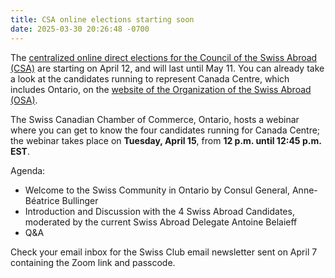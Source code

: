 ```yaml
---
title: CSA online elections starting soon
date: 2025-03-30 20:26:48 -0700
---
```


The [centralized online direct elections for the Council of the Swiss Abroad
(CSA)][elections] are starting on April 12, and will last until May 11. You can
already take a look at the candidates running to represent Canada Centre, which
includes Ontario, on the [website of the Organization of the Swiss Abroad
(OSA)][candidates].

The Swiss Canadian Chamber of Commerce, Ontario, hosts a webinar where you can
get to know the four candidates running for Canada Centre; the webinar takes
place on **Tuesday, April 15**, from **12 p.m. until 12:45 p.m. EST**.

Agenda:

- Welcome to the Swiss Community in Ontario by Consul General, Anne-Béatrice
  Bullinger
- Introduction and Discussion with the 4 Swiss Abroad Candidates, moderated by
  the current Swiss Abroad Delegate Antoine Belaieff
- Q&A

Check your email inbox for the Swiss Club email newsletter sent on April 7
containing the Zoom link and passcode.

[elections]: <https://www.swisscommunity.org/de/elections/zentralisierte-online-direktwahlen>
[candidates]: <https://www.swisscommunity.org/de/elections/zentralisierte-online-direktwahlen/kandidatinnen/kanada>
